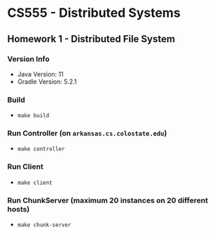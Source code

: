 # CS555 - Distributed Systems
## Homework 1 - Distributed File System

### Version Info
* Java Version: 11
* Gradle Version: 5.2.1

### Build
* `make build`

### Run Controller (on `arkansas.cs.colostate.edu`)
* `make controller`

### Run Client
* `make client`

### Run ChunkServer (maximum 20 instances on 20 different hosts)
* `make chunk-server`


